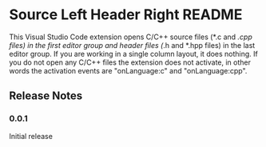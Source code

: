 # Source Left Header Right README

This Visual Studio Code extension opens C/C++ source files (*.c and *.cpp files) in the first editor group and header files (*.h and *.hpp files) in the last editor group. If you are working in a single column layout, it does nothing. If you do not open any C/C++ files the extension does not activate, in other words the activation events are "onLanguage:c" and "onLanguage:cpp".

## Release Notes

### 0.0.1

Initial release
